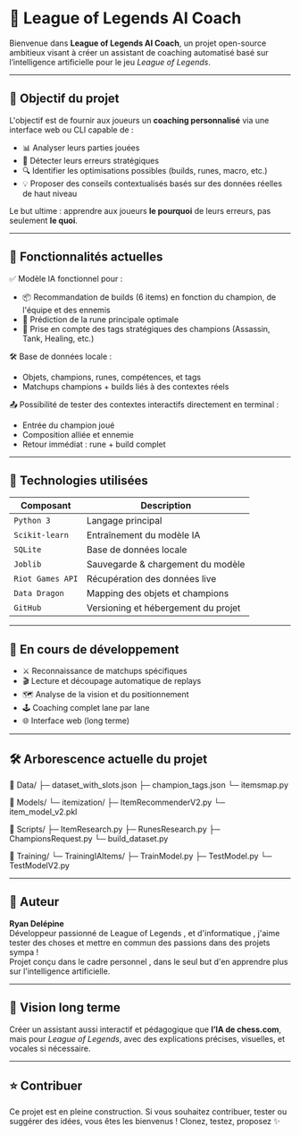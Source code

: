 # 🧠 League of Legends AI Coach

Bienvenue dans **League of Legends AI Coach**, un projet open-source ambitieux visant à créer un assistant de coaching automatisé basé sur l’intelligence artificielle pour le jeu *League of Legends*.

---

## 🎯 Objectif du projet

L'objectif est de fournir aux joueurs un **coaching personnalisé** via une interface web ou CLI capable de :

- 📊 Analyser leurs parties jouées  
- 🧩 Détecter leurs erreurs stratégiques  
- 🔍 Identifier les optimisations possibles (builds, runes, macro, etc.)  
- 💡 Proposer des conseils contextualisés basés sur des données réelles de haut niveau  

Le but ultime : apprendre aux joueurs **le pourquoi** de leurs erreurs, pas seulement **le quoi**.

---

## 🚀 Fonctionnalités actuelles

✅ Modèle IA fonctionnel pour :
- 📦 Recommandation de builds (6 items) en fonction du champion, de l'équipe et des ennemis
- 🏹 Prédiction de la rune principale optimale
- 🧠 Prise en compte des tags stratégiques des champions (Assassin, Tank, Healing, etc.)

🛠 Base de données locale :
- Objets, champions, runes, compétences, et tags
- Matchups champions + builds liés à des contextes réels

📤 Possibilité de tester des contextes interactifs directement en terminal :
- Entrée du champion joué
- Composition alliée et ennemie
- Retour immédiat : rune + build complet

---

## 🔧 Technologies utilisées

| Composant             | Description                           |
|----------------------|---------------------------------------|
| `Python 3`           | Langage principal                     |
| `Scikit-learn`       | Entraînement du modèle IA             |
| `SQLite`             | Base de données locale                |
| `Joblib`             | Sauvegarde & chargement du modèle     |
| `Riot Games API`     | Récupération des données live         |
| `Data Dragon`        | Mapping des objets et champions       |
| `GitHub`             | Versioning et hébergement du projet   |

---

## 🧪 En cours de développement

- ⚔️ Reconnaissance de matchups spécifiques  
- 🎬 Lecture et découpage automatique de replays  
- 🗺️ Analyse de la vision et du positionnement  
- 🕹️ Coaching complet lane par lane  
- 🌐 Interface web (long terme)

---

## 🛠 Arborescence actuelle du projet

📁 Data/
├─ dataset_with_slots.json
├─ champion_tags.json
└─ itemsmap.py

📁 Models/
└─ itemization/
├─ ItemRecommenderV2.py
└─ item_model_v2.pkl

📁 Scripts/
├─ ItemResearch.py
├─ RunesResearch.py
├─ ChampionsRequest.py
└─ build_dataset.py

📁 Training/
└─ TrainingIAItems/
├─ TrainModel.py
├─ TestModel.py
└─ TestModelV2.py

---

## 👤 Auteur

**Ryan Delépine**  
Développeur passionné de League of Legends , et d'informatique , j'aime tester des choses et mettre en commun des passions dans des projets sympa !  
Projet conçu dans le cadre personnel , dans le seul but d'en apprendre plus sur l'intelligence artificielle.

---

## 🧠 Vision long terme

Créer un assistant aussi interactif et pédagogique que **l’IA de chess.com**, mais pour *League of Legends*, avec des explications précises, visuelles, et vocales si nécessaire.

---

## ⭐️ Contribuer

Ce projet est en pleine construction. Si vous souhaitez contribuer, tester ou suggérer des idées, vous êtes les bienvenus ! Clonez, testez, proposez ✨

